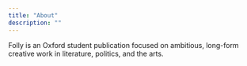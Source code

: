 ```yaml
---
title: "About"
description: ""
---
```


Folly is an Oxford student publication focused on ambitious, long-form creative work in literature, politics, and the arts.
